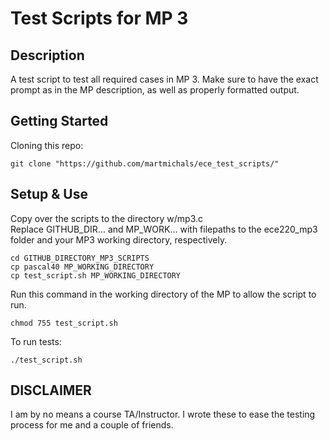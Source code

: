 # Test Scripts for MP 3

<h2>Description</h2>
A test script to test all required cases in MP 3. Make sure to have the exact prompt as in the MP description, as well as properly formatted output.

<h2>Getting Started</h2>

Cloning this repo:<br>
```shell
git clone "https://github.com/martmichals/ece_test_scripts/"
```

<h2>Setup & Use</h2>

Copy over the scripts to the directory w/mp3.c<br>
Replace GITHUB_DIR... and MP_WORK... with filepaths to the ece220_mp3 folder and your MP3 working directory, respectively.
```shell
cd GITHUB_DIRECTORY_MP3_SCRIPTS
cp pascal40 MP_WORKING_DIRECTORY
cp test_script.sh MP_WORKING_DIRECTORY
```

Run this command in the working directory of the MP to allow the script to run.
```shell
chmod 755 test_script.sh
```

To run tests:
```shell
./test_script.sh
```
<h2>DISCLAIMER</h2>
I am by no means a course TA/Instructor. I wrote these to ease the testing process for me and a couple of friends.  
